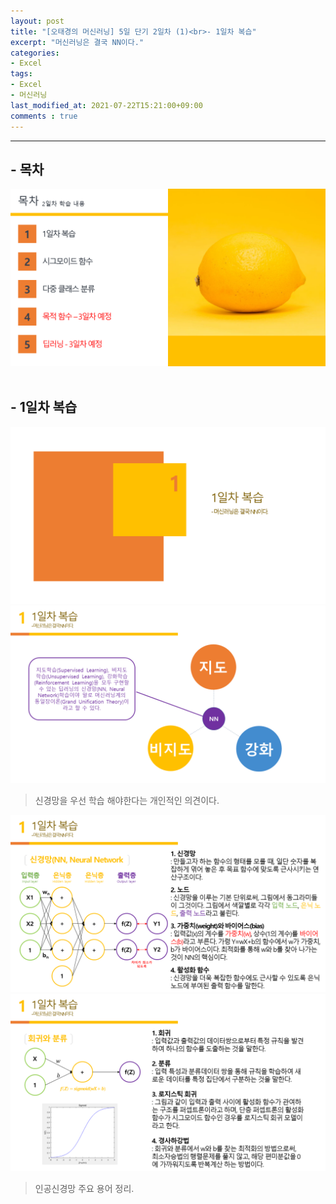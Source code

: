 ```yaml
---
layout: post
title: "[오태경의 머신러닝] 5일 단기 2일차 (1)<br>- 1일차 복습"
excerpt: "머신러닝은 결국 NN이다."
categories:
- Excel
tags:
- Excel
- 머신러닝
last_modified_at: 2021-07-22T15:21:00+09:00
comments : true
---
```

<hr>

<h2>- 목차</h2>
<div style="align-items: center;">
    <img src="/assets/post-image/Excel-5일-단기-2/슬라이드3.PNG">
</div>
<br>

<h2>- 1일차 복습</h2>
<div style="align-items: center;">
    <img src="/assets/post-image/Excel-5일-단기-2/슬라이드4.PNG">
</div>
<div style="align-items: center;">
    <img src="/assets/post-image/Excel-5일-단기-2/슬라이드5.PNG">
</div>

> 신경망을 우선 학습 해야한다는 개인적인 의견이다.

<div style="align-items: center;">
    <img src="/assets/post-image/Excel-5일-단기-2/슬라이드6.PNG">
</div>
<div style="align-items: center;">
    <img src="/assets/post-image/Excel-5일-단기-2/슬라이드7.PNG">
</div>

> 인공신경망 주요 용어 정리.

<br>